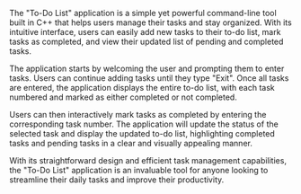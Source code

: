 The "To-Do List" application is a simple yet powerful command-line tool built in C++ that helps users manage their tasks and stay organized. With its intuitive interface, users can easily add new tasks to their to-do list, mark tasks as completed, and view their updated list of pending and completed tasks.

The application starts by welcoming the user and prompting them to enter tasks. Users can continue adding tasks until they type "Exit". Once all tasks are entered, the application displays the entire to-do list, with each task numbered and marked as either completed or not completed.

Users can then interactively mark tasks as completed by entering the corresponding task number. The application will update the status of the selected task and display the updated to-do list, highlighting completed tasks and pending tasks in a clear and visually appealing manner.

With its straightforward design and efficient task management capabilities, the "To-Do List" application is an invaluable tool for anyone looking to streamline their daily tasks and improve their productivity.
